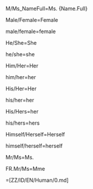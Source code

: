 M/Ms_NameFull=Ms. {Name.Full}

Male/Female=Female

male/female=female

He/She=She

he/she=she

Him/Her=Her

him/her=her

His/Her=Her

his/her=her

His/Hers=her

his/hers=hers

Himself/Herself=Herself

himself/herself=herself

Mr/Ms=Ms.

FR.Mr/Ms=Mme

=[ZZ/ID/EN/Human/0.md]